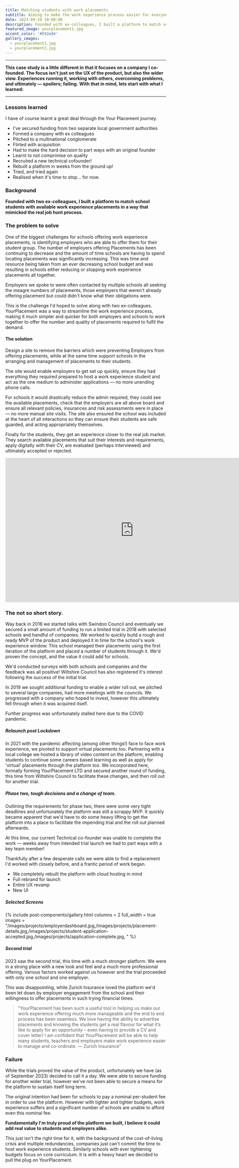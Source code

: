 ```yaml
---
title: Matching students with work placements
subtitle: Aiming to make the work experience process easier for everyone involved — Students, Educators and Businesses.
date: 2023-09-29 10:00:00
description: Founded with ex-colleagues, I built a platform to match school students with available work experience placements in a way that mimicked the real job hunt process.
featured_image: yourplacement1.jpg
accent_color: '#592e84'
gallery_images:
  - yourplacement1.jpg
  - yourplacement2.jpg
---
```


---

**This case study is a little different in that it focuses on a company I co-founded. The focus isn't just on the UX of the product, but also the wider view. Experiences running it, working with others, overcoming problems, and ultimately — spoilers; failing.**
**With that in mind, lets start with what I learned:**

---

### Lessons learned
I have of course learnt a great deal through the Your Placement journey. 
- I've secured funding from two separate local government authorities
- Formed a company with ex colleagues 
- Pitched to a multinational conglomerate 
- Flirted with acquisition
- Had to make the hard decision to part ways with an original founder 
- Learnt to not comprimise on quality
- Recruited a new technical cofounder!
- Rebuilt a platform in weeks from the ground up! 
- Tried, and tried again
- Realised when it's time to stop... for now. 

### Background

**Founded with two ex-colleagues, I built a platform to match school students with available work experience placements in a way that mimicked the real job hunt process.**

### The problem to solve
One of the biggest challenges for schools offering work experience placements, is identifying employers who are able to offer them for their student group. The number of employers offering Placements has been continuing to decrease and the amount of time schools are having to spend locating placements was significantly increasing. This was time and resource being taken from an ever decreasing school budget and was resulting in schools either reducing or stopping work experience placements all together.

Employers we spoke to were often contacted by multiple schools all seeking the meagre numbers of placements, those employers that weren't already offering placement but could didn't know what their obligations were. 

This is the challenge I'd hoped to solve along with two ex-colleagues. YourPlacement was a way to streamline the work experience process, making it much simpler and quicker for both employers and schools to work together to offer the number and quality of placements required to fulfil the demand.

#### The solution
Design a site to remove the barriers which were preventing Employers from offering placements, while at the same time support schools in the arranging and management of placements to their students.

The site would enable employers to get set up quickly, ensure they had everything they required prepared to host a work experience student and act as the one medium to administer applications — no more unending phone calls. 

For schools it would drastically reduce the admin required, they could see the available placements, check that the employers are all above board and ensure all relevant policies, insurances and risk assessments were in place — no more manual site visits. The site also ensured the school was included at the heart of all interactions so they can ensure their students are safe guarded, and acting appropriately themselves. 

Finally for the students, they get an experience closer to the real job market. They search available placements that suit their interests and requirements, apply digitally with their CV, are evaluated (perhaps interviewed) and ultimately accepted or rejected. 

<iframe style="border: 1px solid rgba(0, 0, 0, 0.1);" width="800" height="450" src="https://www.figma.com/embed?embed_host=share&url=https%3A%2F%2Fwww.figma.com%2Ffile%2FlHpeBLhCU0FdAmo6cHxh0H%2FYourplacement%3Ftype%3Ddesign%26node-id%3D343%253A1383%26mode%3Ddesign%26t%3DFh6tP4tWFDnfwsBC-1" allowfullscreen></iframe>

### The not so short story.
Way back in 2016 we started talks with Swindon Council and eventually we secured a small amount of funding to run a limited trial in 2018 with selected schools and handful of companies. We worked to quickly build a rough and ready MVP of the product and deployed it in time for the school's work experience window. This school managed their placements using the first iteration of the platform and placed a number of students through it. We'd proven the concept, and the value it could add for schools. 

We'd conducted surveys with both schools and companies and the feedback was all positive! Wiltshire Council has also registered it's interest following the success of the initial trial. 

In 2019 we sought additional funding to enable a wider roll out, we pitched to several large companies, had more meetings with the councils. We progressed with a company who hoped to invest, however this ultimately fell through when it was acquired itself.

Further progress was unfortunately stalled here due to the COVID pandemic. 

##### Relaunch post Lockdown
In 2021 with the pandemic affecting (among other things!) face to face work experience, we pivoted to support virtual placements too. Partnering with a local college we hosted a library of video content on the platform, enabling students to continue some careers based learning as well as apply for 'virtual' placements through the platform too. We incorporated here, formally forming YourPlacement LTD and secured another round of funding, this time from Wiltshire Council to facilitate these changes, and then roll out for another trial. 

##### Phase two, tough decisions and a change of team. 
Outlining the requirements for phase two, there were some very tight deadlines and unfortunately the platform was still a scrappy MVP. It quickly became apparent that we'd have to do some heavy lifting to get the platform into a place to facilitate the impending trial and the roll out planned afterwards. 

At this time, our current Technical co-founder was unable to complete the work — weeks away from intended trial launch we had to part ways with a key team member! 

Thankfully after a few desperate calls we were able to find a replacement I'd worked with closely before, and a frantic period of work began.
- We completely rebuilt the platform with cloud hosting in mind
- Full rebrand for launch
- Entire UX revamp 
- New UI

##### Selected Screens

{% include post-components/gallery.html
  columns = 2
  full_width = true
  images = "/images/projects/employerdashboard.jpg,/images/projects/placement-details.jpg,/images/projects/student-application-accepted.jpg,/images/projects/application-complete.jpg,
  "
%}

##### Second trial 
2023 saw the second trial, this time with a much stronger platform. We were in a strong place with a new look and feel and a much more professional offering. Various factors worked against us however and the trial proceeded with only one school and one employer.

This was disappointing, while Zurich Insurance loved the platform we'd been let down by employer engagement from the school and their willingness to offer placements in such trying financial times. 

> "YourPlacement has been such a useful tool in helping us make our work experience offering much more manageable and the end to end process has been seamless. We love having the ability to advertise placements and knowing the students get a real flavour for what it’s like to apply for an opportunity – even having to provide a CV and cover letter! I am confident that YourPlacement will be able to help many students, teachers and employers make work experience easier to manage and co-ordinate. —  Zurich Insurance"

### Failure
While the trials proved the value of the product, unfortunately we have (as of September 2023) decided to call it a day. We were able to secure funding for another wider trial, however we've not been able to secure a means for the platform to sustain itself long term. 

The original intention had been for schools to pay a nominal per-student fee in order to use the platform. However with tighter and tighter budgets, work experience suffers and a significant number of schools are unable to afford even this nominal fee. 

**Fundamentally I'm truly proud of the platform we built, I believe it could add real value to students and employers alike.**

This just isn't the right time for it, with the background of the cost-of-living crisis and multiple redundancies, companies just can't commit the time to host work experience students. Similarly schools with ever tightening budgets focus on core curriculum. It is with a heavy heart we decided to pull the plug on YourPlacement.  





